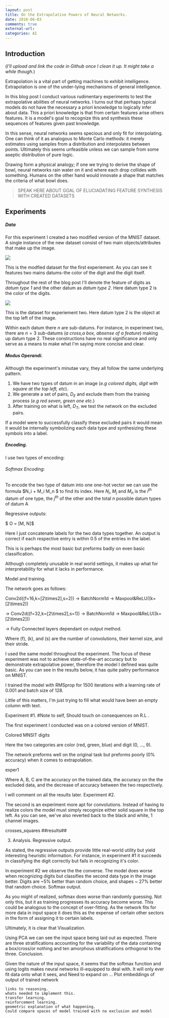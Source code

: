 ```yaml
---
layout: post
title: On the Extrapolative Powers of Neural Networks.
date: 2018-06-03
comments: true
external-url:
categories: AI
---
```



## Introduction

(*I'll upload and link the code in Github once I clean it up. It might take a while though.*)


Extrapolation is a vital part of getting machines to exhibit intelligence. Extrapolation is one of the under-lying mechanisms of general intelligence.

In this blog post I conduct various rudimentary experiments to test the extrapolative abilities of neural networks. I turns out that perhaps typical models do not have the necessary a priori knowledge to logically infer about data. This a priori knowledge is that from certain features arise others features. It is a model's goal to recognize this and synthesis these sequences of features given past knowledge.

In this sense, neural networks seems specious and only fit for interpolating. One can think of it as analogous to Monte Carlo methods: it merely estimates using samples from a distribution and interpolates between points. Ultimately this seems unfeasible unless we can sample from some aseptic distribution of pure logic.

Drawing form a physical analogy; if one we trying to derive the shape of bowl, neural networks rain water on it and where each drop collides with something. Humans on the other hand would innovate a shape that matches the criteria of what bowl does.
> SPEAK HERE ABOUT GOAL OF ELUCIADATING FEATURE SYNTHESIS WITH CREATED DATASETS 

## Experiments
##### Data
For this experiment I created a two modified version of the MNIST dataset. A single instance of the new dataset consist of two main objects/attributes that make up the image. 


![]({{site.url}}/assets/color_digits_50p.jpg)


This is the modfied dataset for the first experiement. As you can see it features two mains datums-the color of the digit and the digit itself.

Throughout the rest of the blog post I'll denote the feature of digits as *datum type 1* and the other datum as *datum type 2*. Here datum type 2 is the color of the digits.


![]({{site.url}}/assets/cross_squares_50p.jpg)


This is the dataset for experiement two. Here datum type 2 is the object at the top left of the image. 

Within each datum there $n$ are sub-datums. For instance, in experiment two, there are $n=3$ sub-datums \(*a cross,a box, absense of a feature*\) making up datum type 2.
These constructions have no real significance and only serve as a means to make what I'm saying more concise and clear.
##### Modus Operandi.


Although the experiment's minutae vary, they all follow the same underlying pattern.

1. We have two types of datum in an image (*e.g colored digits, digit with square at the top left, etc*).
2. We generate a set of pairs, $D_E$ and exclude them from the training process (*e.g red seven, green one etc.*)
3. After training on what is left, $D_T$, we test the network on the excluded pairs.

If a model were to successfully classify these excluded pairs it would mean it would be internally symbolizing each data type and synthesizing these symbols into a label.
##### Encoding.

I use two types of encoding:

###### Softmax Encoding:

To encode the two type of datum into one one-hot vector we can use the formula $N_i + M_i  M_n $ to find its index.
Here $N_i$, $M_j$ and $M_n$ is the $i^{th}$ datum of one type, the $j^{th}$ of the other and the total $n$ possible datum types of datum A



Regressive outputs:

$ O = [M, N]$

Here I just concatenate labels for the two data types together. An output is correct if each respective entry is within 0.5 of the entries in the label.

This is is perhaps the most basic but preforms badly on even basic classification.

Although completely unusable in real world settings, it makes up what for interpretability  for what it lacks in performance.

Model and training.

The network goes as follows:


Conv2d\((f=16,k=[2\times2],s=2\)) $\rightarrow$ BatchNorm1d $\rightarrow$ Maxpool&ReLU\((k=[2\times2\))

$\rightarrow$ Conv2d\((f=32,k=[2\times2],s=1\)) $\rightarrow$ BatchNorm1d $\rightarrow$ Maxpool&ReLU\((k=[2\times2]\)) 

$\rightarrow$ Fully Connected layers dependant on output method.

Where (f), (k), and (s) are the number of convolutions, their kernel size, and their stride.

I used the same model throughout the experiment. The focus of these experiment was not to achieve state-of-the-art accuracy but to demonstrate extrapolative power, 
therefore the model I defined was quite basic. As you can see in the results below, it has quite paltry performance on MNIST.

I trained the model with RMSprop for 1500 iterations with a learning rate of 0.001 and batch size of 128.

Little of this matters, I'm just trying to fill what would have been an empty column with text.
 
 
Experiment #1.  #Note to self, Should touch on consequences on R.L .

The first experiment I conducted was on a colored version of MNIST.

Colored MNSIT digits

Here the two categories are color (red, green, blue) and digit (0, ..., 9).

The network preforms well on the original task but preforms poorly (0% accuracy) when it comes to extrapolation.

exper1

Where A, B, C are the accuracy on the trained data, the accuracy on the the excluded data, and the decrease of accuracy between the two respectively.

I will comment on all the results later.
Experiment #2.

The second is an experiment more apt for convolutions. Instead of having to realize colors the model must simply recognize either solid square in the top left. As you can see, we've also reverted back to the black and white, 1 channel images.

crosses_squares
	##results##
 
3. Analysis.
Regressive output.

As stated, the regressive outputs provide little real-world utility but yield interesting heuristic information. For instance, in experiment #1 it succeeds in classifying the digit correctly but fails in recognizing it's color.

In experiment #2 we observe the the converse. The model does worse when recognizing digits but classifies the second data type in the image better. Digits are ~5% better than random choice, and shapes ~ 27% better that random choice.
Softmax output.

As you might of realized, softmax does worse than randomly guessing. Not only this, but it as training progresses its accuracy become worse. This could be analogous to the concept of over-fitting. As the network fits for more data in input space it does this as the expense of certain other sectors in the form of assigning it to certain labels.

Ultimately, it is clear that
Visualization.

Using PCA we can see the input space being laid out as expected. There are three stratifications accounting for the variability of the data containing a box/cross/or nothing and ten amorphous stratifications orthogonal to the three.
Conclusion.

Given the nature of the input space, it seems that the softmax function and using logits makes neural networks ill-equipped to deal with. It will only ever fit data onto what it sees, and
Need to expand on ... Plot embeddings of output of trained network

    links to reasoning.
    whats needed to implement this.
    transfer learning.
    reinforcement learning.
    geometric explanation of what happening.
    Could compare spaces of model trained with no exclusion and model

